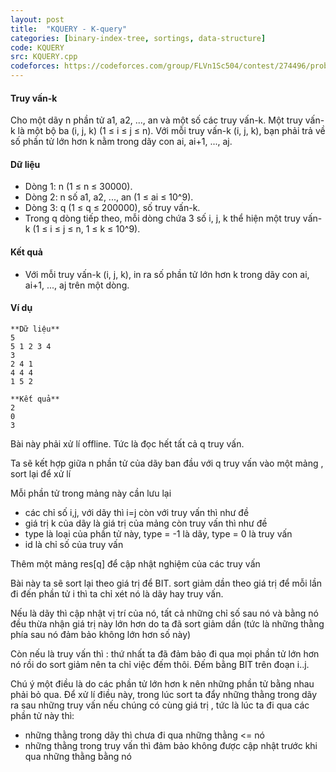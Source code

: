 ```yaml
---
layout: post
title:  "KQUERY - K-query"
categories: [binary-index-tree, sortings, data-structure]
code: KQUERY
src: KQUERY.cpp
codeforces: https://codeforces.com/group/FLVn1Sc504/contest/274496/problem/S
---
```




  






#### Truy vấn-k

Cho một dãy n phần tử a1, a2, ..., an và một số các truy vấn-k. Một truy vấn-k là một bộ ba (i, j, k) (1 ≤ i ≤ j ≤ n). Với mỗi truy vấn-k (i, j, k), bạn phải trả về số phần tử lớn hơn k nằm trong dãy con ai, ai+1, ..., aj.

#### Dữ liệu

*   Dòng 1: n (1 ≤ n ≤ 30000).
*   Dòng 2: n số a1, a2, ..., an (1 ≤ ai ≤ 10^9).
*   Dòng 3: q (1 ≤ q ≤ 200000), số truy vấn-k.
*   Trong q dòng tiếp theo, mỗi dòng chứa 3 số i, j, k thể hiện một truy vấn-k (1 ≤ i ≤ j ≤ n, 1 ≤ k ≤ 10^9).

#### Kết quả

*   Với mỗi truy vấn-k (i, j, k), in ra số phần tử lớn hơn k trong dãy con ai, ai+1, ..., aj trên một dòng.
    

#### Ví dụ

```
**Dữ liệu**
5
5 1 2 3 4
3
2 4 1
4 4 4
1 5 2 

**Kết quả**
2
0
3 

```

<!--more-->



Bài này phải xử lí offline. Tức là đọc hết tất cả q truy vấn.

Ta sẽ kết hợp giữa n phần tử của dãy ban đầu với q truy vấn vào một mảng , sort lại để xử lí

Mỗi phần tử trong mảng này cần lưu lại
+ các chỉ số i,j, với dãy thì i=j còn với truy vấn thì như đề
+ giá trị k của dãy là giá trị của mảng còn truy vấn thì như đề
+ type là loại của phần tử này, type = -1 là dãy, type = 0 là truy vấn
+ id là chỉ số của truy vấn

Thêm một mảng res[q] để cập nhật nghiệm của các truy vấn

Bài này ta sẽ sort lại theo giá trị để BIT. sort giảm dần theo giá trị để mỗi lần đi đến phần tử i thì ta chỉ xét nó là dãy hay truy vấn.


Nếu là dãy thì cập nhật vị trí của nó, tất cả những chỉ số sau nó và bằng nó đều thừa nhận giá trị này lớn hơn do ta đã sort giảm dần (tức là những thằng phía sau nó đảm bảo không lớn hơn số này)

Còn nếu là truy vấn thì : thứ nhất ta đã đảm bảo đi qua mọi phần tử lớn hơn nó rồi do sort giảm nên ta chỉ việc đếm thôi. Đếm bằng BIT trên đoạn
i..j.

Chú ý một điều là do các phần tử lớn hơn k nên những phần tử bằng nhau phải bỏ qua. Để xử lí điều này, trong lúc sort ta đẩy những thằng trong dãy ra sau những truy vấn nếu chúng có cùng giá trị , tức là lúc ta đi qua các phần tử này thì:

+ những thằng trong dãy thì chưa đi qua những thằng <= nó
+ những thằng trong truy vấn thì đảm bảo không được cập nhật trước khi qua những thằng bằng nó
